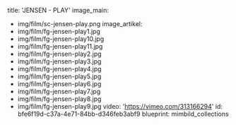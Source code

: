 title: 'JENSEN - PLAY'
image_main:
  - img/film/sc-jensen-play.png
image_artikel:
  - img/film/fg-jensen-play1.jpg
  - img/film/fg-jensen-play10.jpg
  - img/film/fg-jensen-play11.jpg
  - img/film/fg-jensen-play2.jpg
  - img/film/fg-jensen-play3.jpg
  - img/film/fg-jensen-play4.jpg
  - img/film/fg-jensen-play5.jpg
  - img/film/fg-jensen-play6.jpg
  - img/film/fg-jensen-play7.jpg
  - img/film/fg-jensen-play8.jpg
  - img/film/fg-jensen-play9.jpg
video: 'https://vimeo.com/313166294'
id: bfe6f19d-c37a-4e71-84bb-d346feb3abf9
blueprint: mimbild_collections
